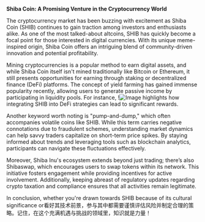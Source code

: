 **Shiba Coin: A Promising Venture in the Cryptocurrency World**

The cryptocurrency market has been buzzing with excitement as Shiba Coin (SHIB) continues to gain traction among investors and enthusiasts alike. As one of the most talked-about altcoins, SHIB has quickly become a focal point for those interested in digital currencies. With its unique meme-inspired origin, Shiba Coin offers an intriguing blend of community-driven innovation and potential profitability.

Mining cryptocurrencies is a popular method to earn digital assets, and while Shiba Coin itself isn't mined traditionally like Bitcoin or Ethereum, it still presents opportunities for earning through staking or decentralized finance (DeFi) platforms. The concept of yield farming has gained immense popularity recently, allowing users to generate passive income by participating in liquidity pools. For instance, !![Image](https://github.com/user-attachments/assets/590b50a7-4459-4e76-8a31-559aed223621) highlights how integrating SHIB into DeFi strategies can lead to significant rewards.

Another keyword worth noting is "pump-and-dump," which often accompanies volatile coins like SHIB. While this term carries negative connotations due to fraudulent schemes, understanding market dynamics can help savvy traders capitalize on short-term price spikes. By staying informed about trends and leveraging tools such as blockchain analytics, participants can navigate these fluctuations effectively.

Moreover, Shiba Inu's ecosystem extends beyond just trading; there’s also Shibaswap, which encourages users to swap tokens within its network. This initiative fosters engagement while providing incentives for active involvement. Additionally, keeping abreast of regulatory updates regarding crypto taxation and compliance ensures that all activities remain legitimate.

In conclusion, whether you're drawn towards SHIB because of its cultural significance or看好其技术前景，参与其中都需要谨慎评估风险并制定合理的策略。记住，在这个充满机遇与挑战的领域里，知识就是力量！